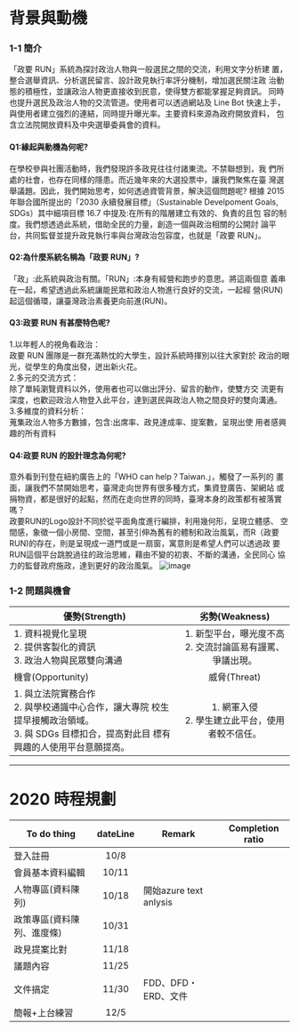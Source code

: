 # 背景與動機
### 1-1 簡介
  「政要 RUN」系統為探討政治人物與一般選民之間的交流，利用文字分析建 置，整合選舉資訊、分析選民留言、設計政見執行率評分機制，增加選民關注政 治動態的積極性，並讓政治人物更直接收到民意，使得雙方都能掌握足夠資訊。 同時也提升選民及政治人物的交流管道。使用者可以透過網站及 Line Bot 快速上手，與使用者建立強烈的連結，同時提升曝光率。主要資料來源為政府開放資料， 包含立法院開放資料及中央選舉委員會的資料。
#### Q1:緣起與動機為何呢? 
在學校參與社團活動時，我們發現許多政見往往付諸東流。不禁聯想到，我 們所處的社會，也存在同樣的隱患。而近幾年來的大選投票中，讓我們聚焦在臺 灣選舉議題。因此，我們開始思考，如何透過資管背景，解決這個問題呢? 
根據 2015 年聯合國所提出的「2030 永續發展目標」（Sustainable Develpoment  Goals, SDGs）其中細項目標 16.7 中提及:在所有的階層建立有效的、負責的且包 容的制度。我們想透過此系統，借助全民的力量，創造一個與政治相關的公開討 論平台，共同監督並提升政見執行率與台灣政治包容度，也就是「政要 RUN」。 
#### Q2:為什麼系統名稱為「政要 RUN」? 
「政」:此系統與政治有關。「RUN」:本身有經營和跑步的意思。將這兩個意 義串在一起，希望透過此系統讓能民眾和政治人物進行良好的交流，一起經 營(RUN)起這個循環，讓臺灣政治素養更向前進(RUN)。 
#### Q3:政要 RUN 有甚麼特色呢?  
1.以年輕人的視角看政治：   
政要 RUN 團隊是一群充滿熱忱的大學生，設計系統時揮別以往大家對於 政治的眼光，從學生的角度出發，迸出新火花。   
2.多元的交流方式：   
除了單純瀏覽資料以外，使用者也可以做出評分、留言的動作，使雙方交 流更有深度，也歡迎政治人物登入此平台，達到選民與政治人物之間良好的雙向溝通。   
3.多維度的資料分析：   
蒐集政治人物多方數據，包含:出席率、政見達成率、提案數，呈現出使 用者感興趣的所有資料

#### Q4:政要 RUN 的設計理念為何呢? 
意外看到刊登在紐約廣告上的「WHO can help？Taiwan.」，觸發了一系列的 畫面，讓我們不禁開始思考，臺灣走向世界有很多種方式，集資登廣告、架網站 或捐物資，都是很好的起點，然而在走向世界的同時，臺灣本身的政策都有被落實嗎？   
政要RUN的Logo設計不同於從平面角度進行編排，利用幾何形，呈現立體感、 空間感，象徵一個小房間、空間，甚至引伸為舊有的體制和政治風氣，而R（政要RUN)的存在，則是呈現成一道門或是一扇窗，寓意則是希望人們可以透過政 要RUN這個平台跳脫過往的政治思維，藉由不變的初衷、不斷的溝通，全民同心 協力的監督政府施政，達到更好的政治風氣。 
![image](https://img.onl/GgQFc2)

### 1-2 問題與機會

| 優勢(Strength)      |劣勢(Weakness)       |
| ------------- |:-------------:| 
| 1. 資料視覺化呈現<br>2. 提供客製化的資訊<br>3. 政治人物與民眾雙向溝通 |1. 新型平台，曝光度不高<br>2. 交流討論區易有謾罵、爭議出現。|
|機會(Opportunity)    | 威脅(Threat)     |
| 1. 與立法院實務合作 <br>2. 與學校通識中心合作，讓大專院 校生提早接觸政治領域。<br>3. 與 SDGs 目標扣合，提高對此目 標有興趣的人使用平台意願提高。|1. 網軍入侵 <br>2. 學生建立此平台，使用者較不信任。|
****
# 2020 時程規劃
To do thing     |dateLine|Remark|Completion ratio
----------------|:------:|------|---------------- 
登入註冊         |10/8    ||
會員基本資料編輯 |10/11||
人物專區(資料陳列) |10/18|開始azure text anlysis|
政策專區(資料陳列、進度條) |10/31||
政見提案比對 |11/18||
議題內容 |11/25||
文件搞定 |11/30|FDD、DFD・ERD、文件|
簡報+上台練習 |12/5||
